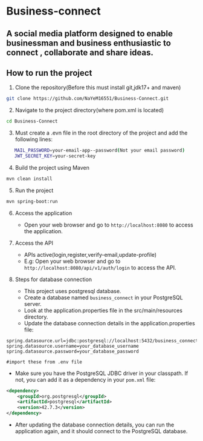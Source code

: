 # Business-connect
## A social media platform designed to enable businessman and business enthusiastic to connect , collaborate and share ideas.


## How to run the project
1. Clone the repository(Before this must install git,jdk17+ and maven)
```bash
git clone https://github.com/NaYeM16551/Business-Connect.git
```
2. Navigate to the project directory(where pom.xml is located)
```bash
cd Business-Connect
```
3. Must create a .evn file in the root directory of the project and add the following lines:
```bash
   MAIL_PASSWORD=your-email-app--password(Not your email password)
   JWT_SECRET_KEY=your-secret-key
```   
4. Build the project using Maven
```bash
mvn clean install
```
5. Run the project
```bash
mvn spring-boot:run
```
6. Access the application
   - Open your web browser and go to `http://localhost:8080` to access the application.
7. Access the API
    - APIs active(login,register,verify-email,update-profile)
    - E.g: Open your web browser and go to `http://localhost:8080/api/v1/auth/login` to access the API.

8. Steps for database connection
   - This project uses postgresql database.
   - Create a database named `business_connect` in your PostgreSQL server.
   - Look at the application.properties file in the src/main/resources directory.
   - Update the database connection details in the application.properties file:
```properties
spring.datasource.url=jdbc:postgresql://localhost:5432/business_connect
spring.datasource.username=your_database_username 
spring.datasource.password=your_database_password 

#import these from .env file 
```
   - Make sure you have the PostgreSQL JDBC driver in your classpath. If not, you can add it as a dependency in your `pom.xml` file:
```xml
<dependency>
    <groupId>org.postgresql</groupId>
    <artifactId>postgresql</artifactId>
    <version>42.7.3</version>
</dependency>
```
   - After updating the database connection details, you can run the application again, and it should connect to the PostgreSQL database.
